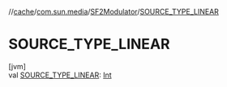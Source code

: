 //[cache](../../../index.md)/[com.sun.media](../index.md)/[SF2Modulator](index.md)/[SOURCE_TYPE_LINEAR](-s-o-u-r-c-e_-t-y-p-e_-l-i-n-e-a-r.md)

# SOURCE_TYPE_LINEAR

[jvm]\
val [SOURCE_TYPE_LINEAR](-s-o-u-r-c-e_-t-y-p-e_-l-i-n-e-a-r.md): [Int](https://kotlinlang.org/api/latest/jvm/stdlib/kotlin/-int/index.html)
